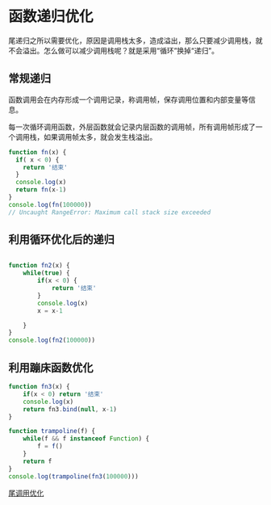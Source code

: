 # 函数递归优化

尾递归之所以需要优化，原因是调用栈太多，造成溢出，那么只要减少调用栈，就不会溢出。怎么做可以减少调用栈呢？就是采用“循环”换掉“递归”。

## 常规递归

函数调用会在内存形成一个调用记录，称调用帧，保存调用位置和内部变量等信息。

每一次循环调用函数，外层函数就会记录内层函数的调用帧，所有调用帧形成了一个调用栈，如果调用帧太多，就会发生栈溢出。

```js
function fn(x) {
  if( x < 0) {
    return '结束'
  }
  console.log(x)
  return fn(x-1)
}
console.log(fn(100000))
// Uncaught RangeError: Maximum call stack size exceeded
```

## 利用循环优化后的递归

```js

function fn2(x) {
    while(true) {
        if(x < 0) {
            return '结束'
        }
        console.log(x)
        x = x-1

    }
}
console.log(fn2(100000))
```

## 利用蹦床函数优化

```js
function fn3(x) {
    if(x < 0) return '结束'
    console.log(x)
    return fn3.bind(null, x-1)
}

function trampoline(f) {
    while(f && f instanceof Function) {
        f = f()
    }
    return f
}
console.log(trampoline(fn3(100000)))
```

[尾调用优化](https://es6.ruanyifeng.com/#docs/function#尾调用优化)
